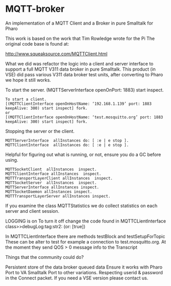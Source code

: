 # MQTT-broker
An implementation of a MQTT Client and a Broker in pure Smalltalk for Pharo

This work is based on the work that Tim Rowledge wrote for the Pi
The original code base is found at:

http://www.squeaksource.com/MQTTClient.html

What we did was refactor the logic into a client and server interface to support a full MQTT V311 data broker in pure Smalltalk.
This product (in VSE) did pass various V311 data broker test units, after converting to Pharo we hope it still works.

To start the server.
(MQTTServerInterface openOnPort: 1883) start inspect.

```
To start a client.
[(MQTTClientInterface openOnHostName: ‘192.168.1.139’ port: 1883 keepAlive: 300) start inspect] fork.
or
[(MQTTClientInterface openOnHostName: ‘test.mosquitto.org’ port: 1883 keepAlive: 300) start inspect] fork.
```
Stopping the server or the client.
```
MQTTServerInterface  allInstances do: [ :e | e stop ].
MQTTClientInterface  allInstances do: [ :e | e stop ].
```

Helpful for figuring out what is running, or not, ensure you do a GC before using. 
```
MQTTSocketClient  allInstances  inspect.
MQTTClientInterface allInstances  inspect.
MQTTTransportLayerClient allInstances  inspect.
MQTTSocketServer  allInstances  inspect.
MQTTServerInterface allInstances inspect.
MQTTSocketDaemon allInstances inspect.
MQTTTransportLayerServer allInstances inspect.
```
If you examine the class MQTTStatistics we do collect statistics on each server and client session. 

LOGGING is on
To turn it off change the code found in MQTTCLientInterface class>>debugLog:tag:str2: 
(or: [true]) 

In MQTTCLientInterface
there are methods testBlock and testSetupForTopic 
These can be alter to test for example a connection to test.mosquitto.org. 
At the moment they send QOS > 0 message info to the Transcript


Things that the community could do? 

Persistent store of the data broker queued data
Ensure it works with Pharo
Port to VA Smalltalk
Port to other variations. 
Respecting userid & password in the Connect packet.
If you need a VSE version please contact us. 


